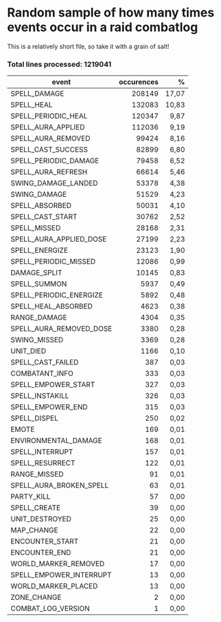 ﻿# Random sample of how many times events occur in a raid combatlog

This is a relatively short file, so take it with a grain of salt!


### Total lines processed: 1219041

| event | occurences | % |
|-------|-----------:|--:|
|SPELL_DAMAGE|208149|17,07|
|SPELL_HEAL|132083|10,83|
|SPELL_PERIODIC_HEAL|120347|9,87|
|SPELL_AURA_APPLIED|112036|9,19|
|SPELL_AURA_REMOVED|99424|8,16|
|SPELL_CAST_SUCCESS|82899|6,80|
|SPELL_PERIODIC_DAMAGE|79458|6,52|
|SPELL_AURA_REFRESH|66614|5,46|
|SWING_DAMAGE_LANDED|53378|4,38|
|SWING_DAMAGE|51529|4,23|
|SPELL_ABSORBED|50031|4,10|
|SPELL_CAST_START|30762|2,52|
|SPELL_MISSED|28168|2,31|
|SPELL_AURA_APPLIED_DOSE|27199|2,23|
|SPELL_ENERGIZE|23123|1,90|
|SPELL_PERIODIC_MISSED|12086|0,99|
|DAMAGE_SPLIT|10145|0,83|
|SPELL_SUMMON|5937|0,49|
|SPELL_PERIODIC_ENERGIZE|5892|0,48|
|SPELL_HEAL_ABSORBED|4623|0,38|
|RANGE_DAMAGE|4304|0,35|
|SPELL_AURA_REMOVED_DOSE|3380|0,28|
|SWING_MISSED|3369|0,28|
|UNIT_DIED|1166|0,10|
|SPELL_CAST_FAILED|387|0,03|
|COMBATANT_INFO|333|0,03|
|SPELL_EMPOWER_START|327|0,03|
|SPELL_INSTAKILL|326|0,03|
|SPELL_EMPOWER_END|315|0,03|
|SPELL_DISPEL|250|0,02|
|EMOTE|169|0,01|
|ENVIRONMENTAL_DAMAGE|168|0,01|
|SPELL_INTERRUPT|157|0,01|
|SPELL_RESURRECT|122|0,01|
|RANGE_MISSED|91|0,01|
|SPELL_AURA_BROKEN_SPELL|63|0,01|
|PARTY_KILL|57|0,00|
|SPELL_CREATE|39|0,00|
|UNIT_DESTROYED|25|0,00|
|MAP_CHANGE|22|0,00|
|ENCOUNTER_START|21|0,00|
|ENCOUNTER_END|21|0,00|
|WORLD_MARKER_REMOVED|17|0,00|
|SPELL_EMPOWER_INTERRUPT|13|0,00|
|WORLD_MARKER_PLACED|13|0,00|
|ZONE_CHANGE|2|0,00|
|COMBAT_LOG_VERSION|1|0,00|
